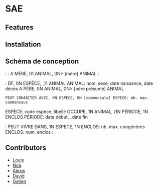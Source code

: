 # SAE

## Features

## Installation

## Schéma de conception

:
:
    A MÈRE, 01 ANIMAL, 0N> [mère] ANIMAL
:

:
  DF, 0N ESPÈCE, _11 ANIMAL
  ANIMAL: nom, sexe, date naissance, date décès
    A PÈRE, 0N ANIMAL, 0N> [père présumé] ANIMAL

    PEUT COHABITER AVEC, 0N ESPÈCE, 0N [commensale] ESPÈCE: nb. max. commensaux
ESPÈCE: code espèce, libellé
      OCCUPE, 1N ANIMAL, /1N PÉRIODE, 1N ENCLOS
      PÉRIODE: date début, _date fin

:
PEUT VIVRE DANS, 1N ESPÈCE, 1N ENCLOS: nb. max. congénères
ENCLOS: num. enclos
:

## Contributors
* [Louis](https://github.com/Louwar)
* [Noa](https://github.com/NoaSlld)
* [Alexis](https://github.com/AlexisFeron)
* [David](https://github.com/TheD57)
* [Gatien](https://github.com/banane1299)

